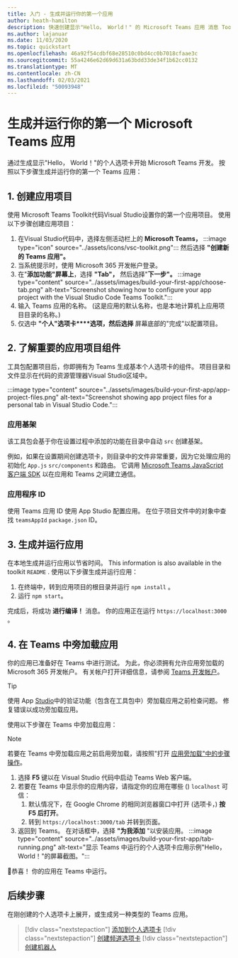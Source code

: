 ```yaml
---
title: 入门 - 生成并运行你的第一个应用
author: heath-hamilton
description: 快速创建显示"Hello， World！" 的 Microsoft Teams 应用 消息 Toolkit。
ms.author: lajanuar
ms.date: 11/03/2020
ms.topic: quickstart
ms.openlocfilehash: 46a92f54cdbf68e28510c0bd4cc0b7018cfaae3c
ms.sourcegitcommit: 55a4246e62d69d631a63bdd33de34f1b62cc0132
ms.translationtype: MT
ms.contentlocale: zh-CN
ms.lasthandoff: 02/03/2021
ms.locfileid: "50093948"
---
```

# <a name="build-and-run-your-first-microsoft-teams-app"></a>生成并运行你的第一个 Microsoft Teams 应用

通过生成显示"Hello， World！"的个人选项卡开始 Microsoft Teams 开发。
按照以下步骤生成并运行你的第一个 Teams 应用：

## <a name="1-create-your-app-project"></a>1. 创建应用项目

使用 Microsoft Teams Toolkit代码Visual Studio设置你的第一个应用项目。 使用以下步骤创建应用项目：

1. 在Visual Studio代码中，选择左侧活动栏上的 **Microsoft Teams，** :::image type="icon" source="../assets/icons/vsc-toolkit.png"::: 然后选择 **"创建新的 Teams 应用"。**
1. 当系统提示时，使用 Microsoft 365 开发帐户登录。
1. 在"**添加功能"屏幕上**，选择 **"Tab"，** 然后选择"**下一步"。**
:::image type="content" source="../assets/images/build-your-first-app/choose-tab.png" alt-text="Screenshot showing how to configure your app project with the Visual Studio Code Teams Toolkit.":::
1. 输入 Teams 应用的名称。  (这是应用的默认名称，也是本地计算机上应用项目目录的名称。) 
1. 仅选中 **"个人"选项卡****选项，然后选择** 屏幕底部的"完成"以配置项目。

## <a name="2-understand-important-app-project-components"></a>2. 了解重要的应用项目组件

工具包配置项目后，你即拥有为 Teams 生成基本个人选项卡的组件。 项目目录和文件显示在代码的资源管理器Visual Studio区域中。

:::image type="content" source="../assets/images/build-your-first-app/app-project-files.png" alt-text="Screenshot showing app project files for a personal tab in Visual Studio Code.":::

### <a name="app-scaffolding"></a>应用基架

该工具包会基于你在设置过程中添加的功能在目录中自动 `src` 创建基架。

例如，如果在设置期间创建选项卡，则目录中的文件非常重要，因为它处理应用的初始化 `App.js` `src/components` 和路由。 它调用 [Microsoft Teams JavaScript 客户端 SDK](../tabs/how-to/using-teams-client-sdk.md) 以在应用和 Teams 之间建立通信。

### <a name="app-id"></a>应用程序 ID

使用 Teams 应用 ID 使用 App Studio 配置应用。 在位于项目文件中的对象中查找 `teamsAppId` `package.json` ID。

## <a name="3-build-and-run-your-app"></a>3. 生成并运行应用

在本地生成并运行应用以节省时间。 This information is also available in the toolkit `README` . 使用以下步骤生成并运行应用：

1. 在终端中，转到应用项目的根目录并运行 `npm install` 。
1. 运行 `npm start`。

完成后，将成功 **进行编译！** 消息。 你的应用正在运行 `https://localhost:3000` 。

## <a name="4-sideload-your-app-in-teams"></a>4. 在 Teams 中旁加载应用

你的应用已准备好在 Teams 中进行测试。 为此，你必须拥有允许应用旁加载的 Microsoft 365 开发帐户。 有关帐户打开详细信息，请参阅 [Teams 开发帐户](../build-your-first-app/build-first-app-overview.md#set-up-your-development-account)。 

> [!TIP]
> 使用 App [Studio](../concepts/deploy-and-publish/appsource/prepare/submission-checklist.md#teams-app-validation-tool)中的验证功能（包含在工具包中）旁加载应用之前检查问题。 修复错误以成功旁加载应用。

使用以下步骤在 Teams 中旁加载应用：

> [!NOTE]
> 若要在 Teams 中旁加载应用之前启用旁加载，请按照"打开 [应用旁加载"中的步骤操作](../concepts/build-and-test/prepare-your-o365-tenant.md#enable-custom-teams-apps-and-turn-on-custom-app-uploading)。

1. 选择 **F5** 键以在 Visual Studio 代码中启动 Teams Web 客户端。
1. 若要在 Teams 中显示你的应用内容，请指定你的应用在哪些 () `localhost` 可信：
   1. 默认情况下，在 Google Chrome 的相同浏览器窗口中打开 (选项卡，) **按 F5 后打开**。
   1. 转到 `https://localhost:3000/tab` 并转到页面。
1. 返回到 Teams。 在对话框中，选择 **"为我添加** "以安装应用。
:::image type="content" source="../assets/images/build-your-first-app/tab-running.png" alt-text="显示 Teams 中运行的个人选项卡应用示例&quot;Hello， World！&quot;的屏幕截图。":::

🎉恭喜！ 你的应用在 Teams 中运行。

## <a name="next-step"></a>后续步骤

在刚创建的个人选项卡上展开，或生成另一种类型的 Teams 应用。

> [!div class="nextstepaction"]
> [添加到个人选项卡](../build-your-first-app/build-personal-tab.md)
> [!div class="nextstepaction"]
> [创建频道选项卡](../build-your-first-app/build-channel-tab.md)
> [!div class="nextstepaction"]
> [创建机器人](../build-your-first-app/build-bot.md)
